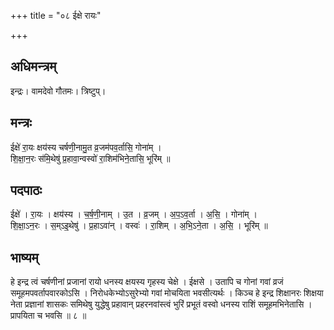 +++
title = "०८ ईक्षे रायः"

+++
## अधिमन्त्रम्
इन्द्रः। वामदेवो गौतमः। त्रिष्टुप्।

## मन्त्रः
ईक्षे॑ रा॒यः क्षय॑स्य चर्षणी॒नामु॒त व्र॒जम॑पव॒र्तासि॒ गोना॑म् ।  
शि॒क्षा॒न॒रः स॑मि॒थेषु॑ प्र॒हावा॒न्वस्वो॑ रा॒शिम॑भिने॒तासि॒ भूरि॑म् ॥

## पदपाठः
ईक्षे॑ । रा॒यः । क्षय॑स्य । च॒र्ष॒णी॒नाम् । उ॒त । व्र॒जम् । अ॒प॒ऽव॒र्ता । अ॒सि॒ । गोना॑म् ।  
शि॒क्षा॒ऽन॒रः । स॒म्ऽइ॒थेषु॑ । प्र॒हाऽवा॑न् । वस्वः॑ । रा॒शिम् । अ॒भि॒ऽने॒ता । अ॒सि॒ । भूरि॑म् ॥

## भाष्यम्
हे इन्द्र त्वं चर्षणीनां प्रजानां रायो धनस्य क्षयस्य गृहस्य चेक्षे । ईक्षसे । उतापि च गोनां गवां व्रजं समूहमपवर्तापवारकोऽसि । निरोधकेभ्योऽसुरेभ्यो गवां मोचयिता भवसीत्यर्थः । किञ्च हे इन्द्र शिक्षानरः शिक्षया नेता प्रज्ञानां शासकः समिथेषु युद्धेषु प्रहावान् प्रहरनवांस्त्वं भुरिं प्रभूतं वस्वो धनस्य राशिं समूहमभिनेतासि । प्रापयिता च भवसि ॥ ८ ॥